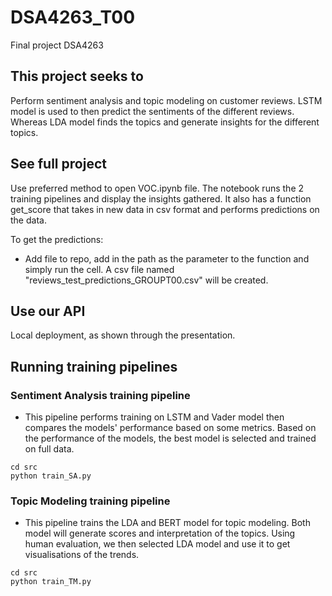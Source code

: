 # DSA4263_T00
Final project DSA4263

## This project seeks to
Perform sentiment analysis and topic modeling on customer reviews. LSTM model is used to then predict the sentiments of the different reviews. Whereas LDA model finds the topics and generate insights for the different topics.

## See full project
Use preferred method to open VOC.ipynb file. The notebook runs the 2 training pipelines and display the insights gathered. It also has a function get_score that takes in new data in csv format and performs predictions on the data.

To get the predictions:
- Add file to repo, add in the path as the parameter to the function and simply run the cell. A csv file named "reviews_test_predictions_GROUPT00.csv" will be created.

## Use our API
Local deployment, as shown through the presentation.

## Running training pipelines
### Sentiment Analysis training pipeline
- This pipeline performs training on LSTM and Vader model then compares the models' performance based on some metrics. Based on the performance of the models, the best model is selected and trained on full data.
```
cd src
python train_SA.py
```

### Topic Modeling training pipeline
- This pipeline trains the LDA and BERT model for topic modeling. Both model will generate scores and interpretation of the topics. Using human evaluation, we then selected LDA model and use it to get visualisations of the trends.
```
cd src
python train_TM.py
```
